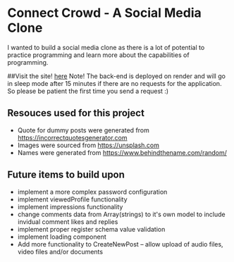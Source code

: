 # Connect Crowd - A Social Media Clone
I wanted to build a social media clone as there is a lot of potential to practice programming and learn more about the capabilities of programming.

##Visit the site!
[here](https://crowdconnect.netlify.app) 
Note! The back-end is deployed on render and will go in sleep mode after 15 minutes if there are no requests for the application. So please be patient the first time you send a request :)

## Resouces used for this project
- Quote for dummy posts were generated from https://incorrectquotesgenerator.com
- Images were sourced from https://unsplash.com
- Names were generated from https://www.behindthename.com/random/

## Future items to build upon
- implement a more complex password configuration
- implement viewedProfile functionality
- implement impressions functionality
- change comments data from Array(strings) to it's own model to include invidual comment likes and replies
- implement proper register schema value validation
- implement loading component
- Add more functionality to CreateNewPost – allow upload of audio files, video files and/or documents
